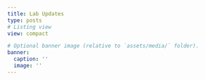 ```yaml
---
title: Lab Updates
type: posts
# Listing view
view: compact

# Optional banner image (relative to `assets/media/` folder).
banner:
  caption: ''
  image: ''
---
```

